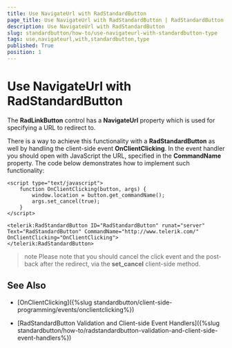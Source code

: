 ```yaml
---
title: Use NavigateUrl with RadStandardButton
page_title: Use NavigateUrl with RadStandardButton | RadStandardButton for ASP.NET AJAX Documentation
description: Use NavigateUrl with RadStandardButton
slug: standardbutton/how-to/use-navigateurl-with-standardbutton-type
tags: use,navigateurl,with,standardbutton,type
published: True
position: 1
---
```


# Use NavigateUrl with RadStandardButton

The **RadLinkButton** control has a **NavigateUrl** property which is used for specifying a URL to redirect to.

There is a way to achieve this functionality with a **RadStandardButton** as well by handling the client-side event **OnClientClicking**. In the event handler you should open with JavaScript the URL, specified in the **CommandName** property. The code below demonstrates how to implement such functionality:

````ASP.NET
<script type="text/javascript">
	function OnClientClicking(button, args) {
		window.location = button.get_commandName();
		args.set_cancel(true);
	}
</script>

<telerik:RadStandardButton ID="RadStandardButton" runat="server" Text="RadStandardButton" CommandName="http://www.telerik.com/" OnClientClicking="OnClientClicking">
</telerik:RadStandardButton>
````

>note Please note that you should cancel the click event and the post-back after the redirect, via the **set_cancel** client-side method.

## See Also

 * [OnClientClicking]({%slug standardbutton/client-side-programming/events/onclientclicking%})

 * [RadStandardButton Validation and Client-side Event Handlers]({%slug standardbutton/how-to/radstandardbutton-validation-and-client-side-event-handlers%})
